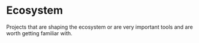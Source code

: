# Ecosystem

Projects that are shaping the ecosystem or are very important tools and are worth getting familiar with.
